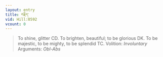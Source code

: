```yaml
---
layout: entry
title: བརྗིད་
vid: Hill:0592
vcount: 0
---
```

> To shine, glitter CD\. To brighten, beautiful; to be glorious DK\. To be majestic, to be mighty, to be splendid TC\.
> Volition: _Involuntary_
> Arguments: _Obl-Abs_


